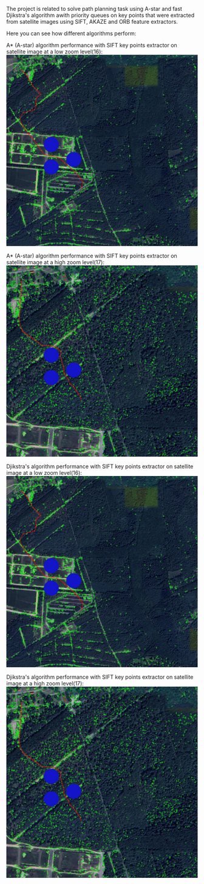 The project is related to solve path planning task using A-star and fast Djikstra's algorithm awith priority queues on key points that were extracted from satellite images using SIFT, AKAZE and ORB feature extractors.

Here you can see how different algorithms perform:

A* (A-star) algorithm performance with SIFT key points extractor on satellite image at a low zoom level(16):
![Astar](/Images/Astar3Sift16.jpg)

A* (A-star) algorithm performance with SIFT key points extractor on satellite image at a high zoom level(17):
![Astar](/Images/Astar3Sift17.jpg)

Djikstra's algorithm performance with SIFT key points extractor on satellite image at a low zoom level(16):
![Djikstra1](/Images/Djikstra3Sift16.jpg)

Djikstra's algorithm performance with SIFT key points extractor on satellite image at a high zoom level(17):
![Djikstra2](/Images/Djikstra3Sift17.jpg)

